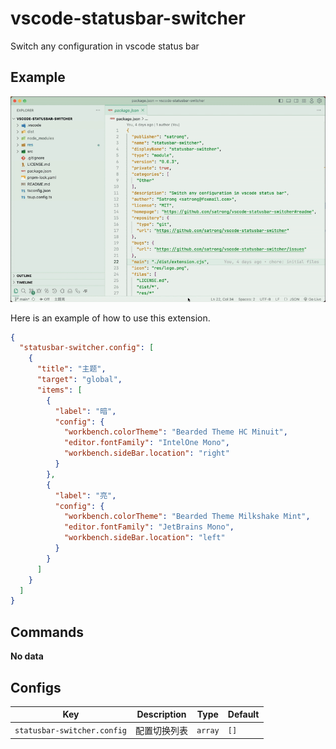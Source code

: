 # vscode-statusbar-switcher

Switch any configuration in vscode status bar

## Example

![example](res/example.gif)

Here is an example of how to use this extension.

```json
{
  "statusbar-switcher.config": [
    {
      "title": "主题",
      "target": "global",
      "items": [
        {
          "label": "暗",
          "config": {
            "workbench.colorTheme": "Bearded Theme HC Minuit",
            "editor.fontFamily": "IntelOne Mono",
            "workbench.sideBar.location": "right"
          }
        },
        {
          "label": "亮",
          "config": {
            "workbench.colorTheme": "Bearded Theme Milkshake Mint",
            "editor.fontFamily": "JetBrains Mono",
            "workbench.sideBar.location": "left"
          }
        }
      ]
    }
  ]
}
```

## Commands
<!-- commands -->

**No data**

<!-- commands -->


## Configs
<!-- configs -->

| Key                         | Description | Type    | Default |
| --------------------------- | ----------- | ------- | ------- |
| `statusbar-switcher.config` | 配置切换列表      | `array` | `[]`    |

<!-- configs -->